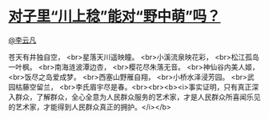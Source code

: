 
#  [对子里“川上稔”能对“野中萌”吗？](https://zhihu.com/questions/30979021)



[@李云凡](https://zhihu.com/people/abdcc7c17635c34d30ba963e2949e2fa)

苍天有井独自空， &lt;br&gt;星落天川遥映瞳。 &lt;br&gt;小溪流泉映花彩， &lt;br&gt;松江孤岛一叶枫。 &lt;br&gt;南海涟波潭边杏， &lt;br&gt;樱花尽朱落无音。 &lt;br&gt;神仙谷内美人姬， &lt;br&gt;饭尽之岛爱成梦。 &lt;br&gt;西塞山野雁自翔， &lt;br&gt;小桥水泽浸芳园。 &lt;br&gt;武园枯藤空留兰， &lt;br&gt;李氏眉宇尽是春。&lt;br&gt;&lt;br&gt;&lt;b&gt;&lt;i&gt;事实证明，只有真正深入群众，了解群众，全心全意为人民群众服务的艺术家，才是人民群众所喜闻乐见的艺术家，才能得到人民群众真正的拥护。&lt;/i&gt;&lt;/b&gt;